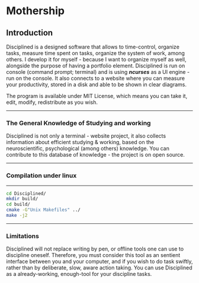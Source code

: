 
# Mothership
## Introduction
Disciplined is a designed software that allows to time-control, organize tasks, measure time spent on tasks, organize the system of work, among others. I develop it for myself - because I want to organize myself as well, alongside the purpose of having a portfolio element. Disciplined is run on console (command prompt; terminal) and is using ***ncurses*** as a UI engine - run on the console. It also connects to a website where you can measure your productivity, stored in a disk and able to be shown in clear diagrams.

The program is available under MIT License, which means you can take it, edit, modify, redistribute as you wish.

---

### The General Knowledge of Studying and working
Disciplined is not only a terminal - website project, it also collects information about efficient studying & working, based on the neuroscientific, psychological (among others) knowledge. You can contribute to this database of knowledge - the project is on open source.

---

### Compilation under linux

---

```bash
cd Disciplined/
mkdir build/
cd build/
cmake -G"Unix Makefiles" ../
make -j2
```

---

### Limitations

Disciplined will not replace writing by pen, or offline tools one can use to discipline oneself. Therefore, you must consider this tool as an sentient interface between you and your computer, and if you wish to do task swiftly, rather than by deliberate, slow, aware action taking. You can use Disciplined as a already-working, enough-tool for your discipline tasks.
